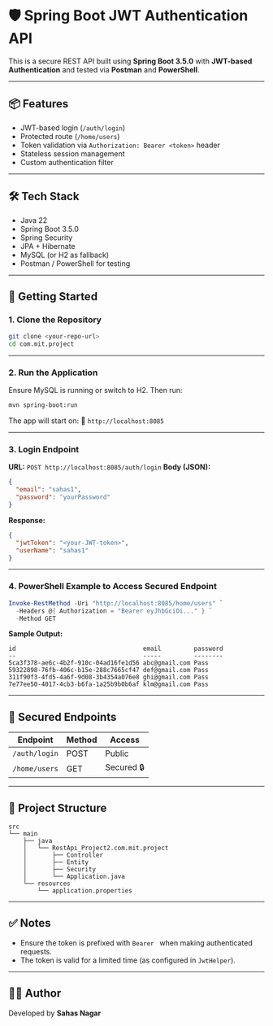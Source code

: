 # 🛡️ Spring Boot JWT Authentication API

This is a secure REST API built using **Spring Boot 3.5.0** with **JWT-based Authentication** and tested via **Postman** and **PowerShell**.

---

## 📦 Features

- JWT-based login (`/auth/login`)
- Protected route (`/home/users`)
- Token validation via `Authorization: Bearer <token>` header
- Stateless session management
- Custom authentication filter

---

## 🛠️ Tech Stack

- Java 22
- Spring Boot 3.5.0
- Spring Security
- JPA + Hibernate
- MySQL (or H2 as fallback)
- Postman / PowerShell for testing

---

## 🚀 Getting Started

### 1. Clone the Repository

```bash
git clone <your-repo-url>
cd com.mit.project
````

---

### 2. Run the Application

Ensure MySQL is running or switch to H2. Then run:

```bash
mvn spring-boot:run
```

The app will start on:
📍 `http://localhost:8085`

---

### 3. Login Endpoint

**URL:** `POST http://localhost:8085/auth/login`
**Body (JSON):**

```json
{
  "email": "sahas1",
  "password": "yourPassword"
}
```

**Response:**

```json
{
  "jwtToken": "<your-JWT-token>",
  "userName": "sahas1"
}
```

---

### 4. PowerShell Example to Access Secured Endpoint

```powershell
Invoke-RestMethod -Uri "http://localhost:8085/home/users" `
  -Headers @{ Authorization = "Bearer eyJhbGciOi..." } `
  -Method GET
```

**Sample Output:**

```text
id                                   email         password
--                                   -----         --------
5ca3f378-ae6c-4b2f-910c-04ad16fe1d56 abc@gmail.com Pass
59322898-76fb-406c-b15e-288c7665cf47 def@gmail.com Pass
311f90f3-4fd5-4a6f-9d08-3b4354a076e8 ghi@gmail.com Pass
7e77ee50-4017-4cb3-b6fa-1a25b9b0b6af klm@gmail.com Pass
```

---

## 🔐 Secured Endpoints

| Endpoint      | Method | Access     |
| ------------- | ------ | ---------- |
| `/auth/login` | POST   | Public     |
| `/home/users` | GET    | Secured 🔒 |

---

## 📁 Project Structure

```
src
└── main
    ├── java
    │   └── RestApi_Project2.com.mit.project
    │       ├── Controller
    │       ├── Entity
    │       ├── Security
    │       └── Application.java
    └── resources
        └── application.properties
```

---

## ✅ Notes

* Ensure the token is prefixed with `Bearer ` when making authenticated requests.
* The token is valid for a limited time (as configured in `JwtHelper`).

---

## 👨‍💻 Author

Developed by **Sahas Nagar**


